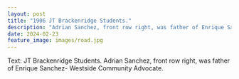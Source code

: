 ```yaml
---
layout: post
title: "1906 JT Brackenridge Students."
description: "Adrian Sanchez, front row right, was father of Enrique Sanchez- Westside Community Advocate."
date: 2024-02-23
feature_image: images/road.jpg
---
```

Text: JT Brackenridge Students. Adrian Sanchez, front row right, was father of Enrique Sanchez- Westside Community Advocate.
